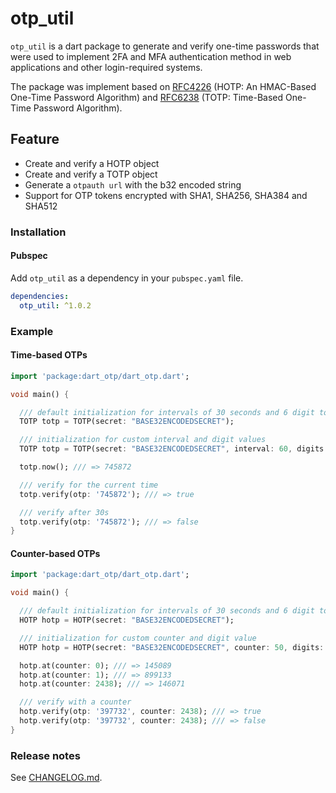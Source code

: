 # otp_util

`otp_util` is a dart package to generate and verify one-time passwords that were used to implement 2FA and MFA authentication method in web applications and other login-required systems.

The package was implement based on [RFC4226](https://tools.ietf.org/html/rfc4226) (HOTP: An HMAC-Based One-Time Password Algorithm) and [RFC6238](https://tools.ietf.org/html/rfc6238) (TOTP: Time-Based One-Time Password Algorithm).

## Feature

* Create and verify a HOTP object
* Create and verify a TOTP object
* Generate a `otpauth url` with the b32 encoded string
* Support for OTP tokens encrypted with SHA1, SHA256, SHA384 and SHA512

### Installation

#### Pubspec

Add `otp_util` as a dependency in your `pubspec.yaml` file.

```yaml
dependencies:
  otp_util: ^1.0.2
```

### Example

#### Time-based OTPs

```dart
import 'package:dart_otp/dart_otp.dart';

void main() {

  /// default initialization for intervals of 30 seconds and 6 digit tokens
  TOTP totp = TOTP(secret: "BASE32ENCODEDSECRET");

  /// initialization for custom interval and digit values
  TOTP totp = TOTP(secret: "BASE32ENCODEDSECRET", interval: 60, digits: 8);

  totp.now(); /// => 745872

  /// verify for the current time
  totp.verify(otp: '745872'); /// => true

  /// verify after 30s
  totp.verify(otp: '745872'); /// => false
}
```

#### Counter-based OTPs

```dart
import 'package:dart_otp/dart_otp.dart';

void main() {

  /// default initialization for intervals of 30 seconds and 6 digit tokens
  HOTP hotp = HOTP(secret: "BASE32ENCODEDSECRET");

  /// initialization for custom counter and digit value
  HOTP hotp = HOTP(secret: "BASE32ENCODEDSECRET", counter: 50, digits: 8);

  hotp.at(counter: 0); /// => 145089
  hotp.at(counter: 1); /// => 899133
  hotp.at(counter: 2438); /// => 146071

  /// verify with a counter
  hotp.verify(otp: '397732', counter: 2438); /// => true
  hotp.verify(otp: '397732', counter: 2438); /// => false
}
```

### Release notes

See [CHANGELOG.md](./CHANGELOG.md).
